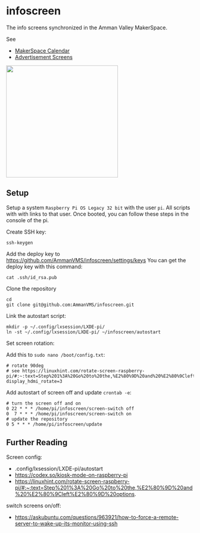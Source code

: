 # infoscreen

The info screens synchronized in the Amman Valley MakerSpace.

See
- [MakerSpace Calendar](https://ammanvalley.foss.wales/t/calendar-for-the-makerspace/233)
- [Advertisement Screens](https://ammanvalley.foss.wales/t/advertisement-screens-of-events/86)

<img src="https://user-images.githubusercontent.com/564768/215332306-38d6bc3f-1a7d-4229-8568-2e8973433728.jpg" height="300px">

## Setup

Setup a system `Raspberry Pi OS Legacy 32 bit` with the user `pi`. All scripts with with links to that user. Once booted, you can follow these steps in the console of the pi.

Create SSH key:

```
ssh-keygen
```

Add the deploy key to https://github.com/AmmanVMS/infoscreen/settings/keys
You can get the deploy key with this command:

```
cat .ssh/id_rsa.pub
```

Clone the repository

```
cd
git clone git@github.com:AmmanVMS/infoscreen.git
```

Link the autostart script:

```
mkdir -p ~/.config/lxsession/LXDE-pi/
ln -st ~/.config/lxsession/LXDE-pi/ ~/infoscreen/autostart
```
Set screen rotation:

Add this to `sudo nano /boot/config.txt`:

```
# rotate 90deg
# see https://linuxhint.com/rotate-screen-raspberry-pi/#:~:text=Step%201%3A%20Go%20to%20the,%E2%80%9D%20and%20%E2%80%9Cleft%E2%80%9D%20options.
display_hdmi_rotate=3
```

Add autostart of screen off and update `crontab -e`:

```
# turn the screen off and on
0 22 * * * /home/pi/infoscreen/screen-switch off
0  7 * * * /home/pi/infoscreen/screen-switch on
# update the repository
0 5 * * * /home/pi/infoscreen/update
```




## Further Reading

Screen config:
- .config/lxsession/LXDE-pi/autostart
- https://codex.so/kiosk-mode-on-raspberry-pi	
- https://linuxhint.com/rotate-screen-raspberry-pi/#:~:text=Step%201%3A%20Go%20to%20the,%E2%80%9D%20and%20%E2%80%9Cleft%E2%80%9D%20options.

switch screens on/off:
- https://askubuntu.com/questions/963921/how-to-force-a-remote-server-to-wake-up-its-monitor-using-ssh


